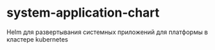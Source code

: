 # system-application-chart
Helm для развертывания системных приложений для платформы в кластере kubernetes
